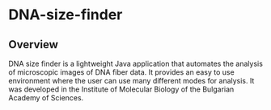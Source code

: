 # DNA-size-finder
## Overview
DNA size finder is a lightweight Java application that automates the analysis of microscopic images of DNA fiber data. It provides an easy to use environment where the user can use many different modes for analysis. It was developed in the Institute of Molecular Biology of the Bulgarian Academy of Sciences.

